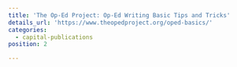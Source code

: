 ```yaml
---
title: 'The Op-Ed Project: Op-Ed Writing Basic Tips and Tricks'
details_url: 'https://www.theopedproject.org/oped-basics/'
categories:
  - capital-publications
position: 2

---
```

